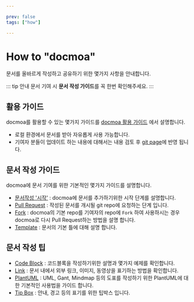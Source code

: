 ```yaml
---

prev: false
tags: ["how"]

---
```


# How to "docmoa"

문서를 올바르게 작성하고 공유하기 위한 몇가지 사항을 안내합니다.

::: tip 안내
문서 기여 시 **문서 작성 가이드**를 꼭 한번 확인해주세요.
:::

## 활용 가이드
docmoa를 활용할 수 있는 몇가지 가이드를 [docmoa 활용 가이드](http://localhost:8000/00.Howto/01.docmoa%ED%99%9C%EC%9A%A9%EA%B0%80%EC%9D%B4%EB%93%9C.html) 에서 설명합니다.
- 로컬 환경에서 문서를 받아 자유롭게 사용 가능합니다.
- 기여자 분들이 업데이트 하는 내용에 대해서는 내용 검토 후 [git page](https://docmoa.github.io)에 반영 됩니다.

## 문서 작성 가이드
docmoa에 문서 기여를 위한 기본적인 몇가지 가이드를 설명합니다.
- [문서작성 '시작'](/00.Howto/02.문서작성가이드/01.Start.html) : docmoa에 문서를 추가하기위한 시작 단계를 설명합니다.
- [Pull Request](/00.Howto/02.문서작성가이드/02.PullRequest.html) : 작성된 문서를 개시될 git repo에 요청하는 단계 입니다.
- [Fork](/00.Howto/02.문서작성가이드/03.Fork.html) : docmoa의 기본 repo를 기여자의 repo에 `Fork` 하여 사용하시는 경우 docmoa로 다시 Pull Request하는 방법을 설명 합니다.
- [Template](/00.Howto/02.문서작성가이드/04.Template.html) : 문서의 기본 틀에 대해 설명 합니다.

## 문서 작성 팁
- [Code Block](/00.Howto/03.문서작성팁/CodeBlock.html) : 코드블록을 작성하기위한 설명과 몇가지 예제를 확인합니다.
- [Link](/00.Howto/03.문서작성팁/Link.html) : 문서 내에서 외부 링크, 이미지, 동영상을 표기하는 방법을 확인합니다.
- [PlantUML](/00.Howto/03.문서작성팁/PlantUML.html) : UML, Gant, Mindmap 등의 도표를 작성하기 위한 PlantUML에 대한 기본적인 사용법을 가이드 합니다.
- [Tip Box](/00.Howto/03.문서작성팁/TipBox.html) : 안내, 경고 등의 표기를 위한 팁박스 입니다.


<TagLinks />